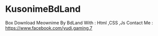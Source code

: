 # KusonimeBdLand
Box Download Meownime By BdLand With : Html ,CSS ,Js Contact Me : https://www.facebook.com/yudi.gaming.7
